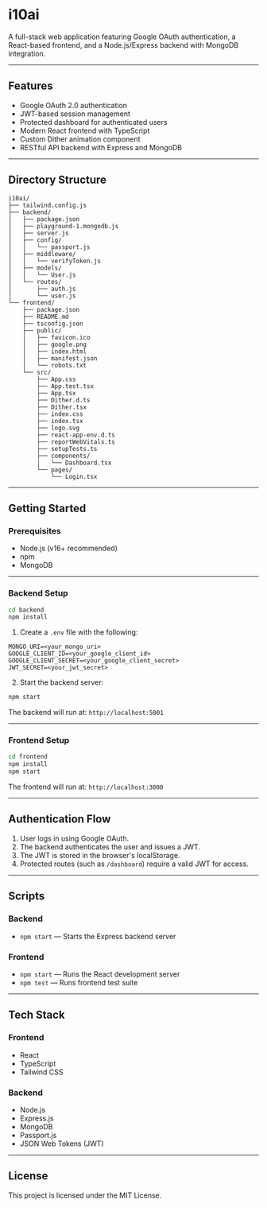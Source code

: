 # i10ai

A full-stack web application featuring Google OAuth authentication, a React-based frontend, and a Node.js/Express backend with MongoDB integration.

---

## Features

* Google OAuth 2.0 authentication
* JWT-based session management
* Protected dashboard for authenticated users
* Modern React frontend with TypeScript
* Custom Dither animation component
* RESTful API backend with Express and MongoDB

---

## Directory Structure

```
i10ai/
├── tailwind.config.js
├── backend/
│   ├── package.json
│   ├── playground-1.mongodb.js
│   ├── server.js
│   ├── config/
│   │   └── passport.js
│   ├── middleware/
│   │   └── verifyToken.js
│   ├── models/
│   │   └── User.js
│   └── routes/
│       ├── auth.js
│       └── user.js
└── frontend/
    ├── package.json
    ├── README.md
    ├── tsconfig.json
    ├── public/
    │   ├── favicon.ico
    │   ├── google.png
    │   ├── index.html
    │   ├── manifest.json
    │   └── robots.txt
    └── src/
        ├── App.css
        ├── App.test.tsx
        ├── App.tsx
        ├── Dither.d.ts
        ├── Dither.tsx
        ├── index.css
        ├── index.tsx
        ├── logo.svg
        ├── react-app-env.d.ts
        ├── reportWebVitals.ts
        ├── setupTests.ts
        ├── components/
        │   └── Dashboard.tsx
        └── pages/
            └── Login.tsx
```

---

## Getting Started

### Prerequisites

* Node.js (v16+ recommended)
* npm
* MongoDB

---

### Backend Setup

```bash
cd backend
npm install
```

1. Create a `.env` file with the following:

```env
MONGO_URI=<your_mongo_uri>
GOOGLE_CLIENT_ID=<your_google_client_id>
GOOGLE_CLIENT_SECRET=<your_google_client_secret>
JWT_SECRET=<your_jwt_secret>
```

2. Start the backend server:

```bash
npm start
```

The backend will run at: `http://localhost:5001`

---

### Frontend Setup

```bash
cd frontend
npm install
npm start
```

The frontend will run at: `http://localhost:3000`

---

## Authentication Flow

1. User logs in using Google OAuth.
2. The backend authenticates the user and issues a JWT.
3. The JWT is stored in the browser's localStorage.
4. Protected routes (such as `/dashboard`) require a valid JWT for access.

---

## Scripts

### Backend

* `npm start` — Starts the Express backend server

### Frontend

* `npm start` — Runs the React development server
* `npm test` — Runs frontend test suite

---

## Tech Stack

### Frontend

* React
* TypeScript
* Tailwind CSS

### Backend

* Node.js
* Express.js
* MongoDB
* Passport.js
* JSON Web Tokens (JWT)

---

## License

This project is licensed under the MIT License.
